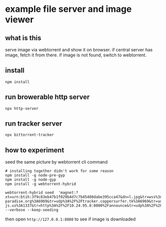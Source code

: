 # example file server and image viewer

## what is this

serve image via webtorrent and show it on browser. if central server has image, fetch it from there. if image is not found, switch to webtorrent.

## install

```
npm install
```

## run browerable http server

```
npx http-server
```

## run tracker server

```
npx bittorrent-tracker
```

## how to experiment

seed the same picture by webtorrent cli command

```
# installing together didn't work for some reason
npm install -g node-pre-gyp
npm install -g node-gyp
npm install -g webtorrent-hybrid

webtorrent-hybrid seed  'magnet:?xt=urn:btih:3f9c83eb47b1f029b4d7c7b45408dabe395cca47&dn=l.jpg&tr=wss%3A%2F%2Ftracker.btorrent.xyz&tr=wss%3A%2F%2Ftracker.openwebtorrent.com&tr=udp%3A%2F%2Ftracker.leechers-paradise.org%3A6969&tr=udp%3A%2F%2Ftracker.coppersurfer.tk%3A6969&tr=udp%3A%2F%2Ftracker.opentrackr.org%3A1337&tr=udp%3A%2F%2Fexplodie.org%3A6969&tr=udp%3A%2F%2Ftracker.empire-js.us%3A1337&tr=http%3A%2F%2F10.24.95.8:8000%2Fannounce&tr=udp%3A%2F%2F10.24.95.8:8000&tr=ws%3A%2F%2F10.24.95.8:8000' --verbose --keep-seeding

```

then open `http://127.0.0.1:8080` to see if image is downloaded